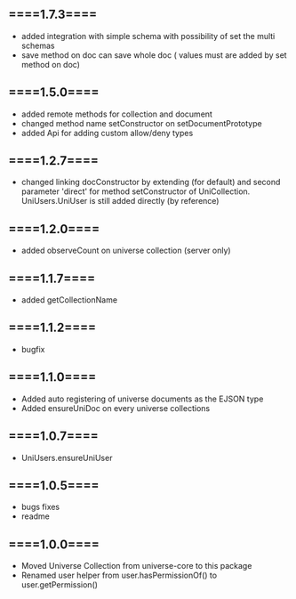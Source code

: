 ====1.7.3====
-------------
- added integration with simple schema with possibility of set the multi schemas
- save method on doc can save whole doc ( values must are added by set method on doc)

====1.5.0====
-------------
- added remote methods for collection and document 
- changed method name setConstructor on setDocumentPrototype
- added Api for adding custom allow/deny types

====1.2.7====
-------------
- changed linking docConstructor by extending (for default) 
and second parameter 'direct' for method setConstructor of UniCollection.
UniUsers.UniUser is still added directly (by reference)

====1.2.0====
-------------
- added observeCount on universe collection (server only)

====1.1.7====
-------------
- added getCollectionName

====1.1.2====
-------------
- bugfix

====1.1.0====
-------------
- Added auto registering of universe documents as the EJSON type
- Added ensureUniDoc on every universe collections

====1.0.7====
-------------
- UniUsers.ensureUniUser

====1.0.5====
-------------
- bugs fixes
- readme

====1.0.0====
-------------
- Moved Universe Collection from universe-core to this package
- Renamed user helper from user.hasPermissionOf<PermissionName>() to user.getPermission<PermissionName>()